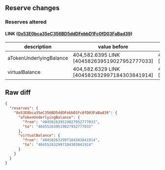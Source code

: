 ## Reserve changes

### Reserves altered

#### LINK ([0x53E0bca35eC356BD5ddDFebbD1Fc0fD03FaBad39](https://polygonscan.com/address/0x53E0bca35eC356BD5ddDFebbD1Fc0fD03FaBad39))

| description | value before | value after |
| --- | --- | --- |
| aTokenUnderlyingBalance | 404,582.6395 LINK [404582639519027952777033] | 404,552.6395 LINK [404552639519027952777033] |
| virtualBalance | 404,582.6329 LINK [404582632997184303841914] | 404,552.6329 LINK [404552632997184303841914] |


## Raw diff

```json
{
  "reserves": {
    "0x53E0bca35eC356BD5ddDFebbD1Fc0fD03FaBad39": {
      "aTokenUnderlyingBalance": {
        "from": "404582639519027952777033",
        "to": "404552639519027952777033"
      },
      "virtualBalance": {
        "from": "404582632997184303841914",
        "to": "404552632997184303841914"
      }
    }
  }
}
```